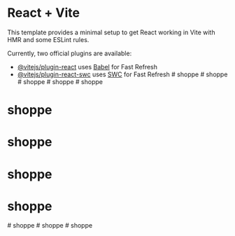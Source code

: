 # React + Vite

This template provides a minimal setup to get React working in Vite with HMR and some ESLint rules.

Currently, two official plugins are available:

- [@vitejs/plugin-react](https://github.com/vitejs/vite-plugin-react/blob/main/packages/plugin-react/README.md) uses [Babel](https://babeljs.io/) for Fast Refresh
- [@vitejs/plugin-react-swc](https://github.com/vitejs/vite-plugin-react-swc) uses [SWC](https://swc.rs/) for Fast Refresh
#   s h o p p e  
 #   s h o p p e  
 #   s h o p p e  
 #   s h o p p e  
 # shoppe
# shoppe
# shoppe
# shoppe
# shoppe
#   s h o p p e  
 #   s h o p p e  
 # shoppe
